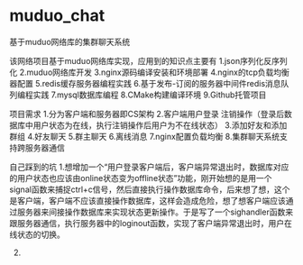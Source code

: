 # muduo_chat
基于muduo网络库的集群聊天系统

该网络项目基于muduo网络库实现，应用到的知识点主要有
1.json序列化反序列化
2.muduo网络库开发
3.nginx源码编译安装和环境部署
4.nginx的tcp负载均衡器配置
5.redis缓存服务器编程实践
6.基于发布-订阅的服务器中间件redis消息队列编程实践
7.mysql数据库编程
8.CMake构建编译环境
9.Github托管项目

项目需求
1.分为客户端和服务器即CS架构
2.客户端用户登录 注销操作（登录后数据库中用户状态为在线，执行注销操作后用户为不在线状态）
3.添加好友和添加群组
4.好友聊天
5.群主聊天
6.离线消息
7.nginx配置负载均衡
8.集群聊天系统支持跨服务器通信


自己踩到的坑
1.想增加一个“用户登录客户端后，客户端异常退出时，数据库对应的用户状态也应该由online状态变为offline状态”功能，刚开始想的是用一个signal函数来捕捉ctrl+c信号，然后直接执行操作数据库命令，后来想了想，这个是客户端，客户端不应该直接操作数据库，这样会造成危险，想了想客户端应该通过服务器来间接操作数据库来实现状态更新操作。于是写了一个sighandler函数来跟服务器通信，执行服务器中的loginout函数，实现了客户端异常退出时，用户在线状态的切换。

2.
